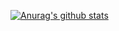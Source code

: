 [![Anurag's github stats](https://github-readme-stats.vercel.app/api?username=artur93gev&count_private=true)](https://github.com/anuraghazra/github-readme-stats)
